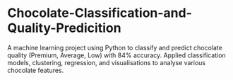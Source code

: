 # Chocolate-Classification-and-Quality-Predicition
A machine learning project using Python to classify and predict chocolate quality (Premium, Average, Low) with 84% accuracy. Applied classification models, clustering, regression, and visualisations to analyse various chocolate features.
